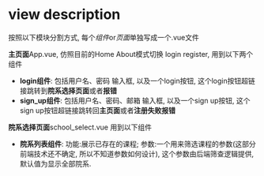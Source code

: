 # view description

按照以下模块分割方式, 每个*组件*or*页面*单独写成一个.vue文件

**主页面**App.vue, 仿照目前的Home About模式切换 login register, 用到以下两个组件

* **login组件**: 包括用户名、密码 输入框, 以及一个login按钮, 这个login按钮超链接跳转到**院系选择页面**或者**报错**
* **sign_up组件**: 包括用户名、密码、邮箱 输入框, 以及一个sign up按钮, 这个sign up按钮超链接跳转回**主页面**或者**注册失败报错**

**院系选择页面**school_select.vue 用到以下组件

* **院系列表组件**: 功能:展示已存在的课程; 参数:一个用来筛选课程的参数(这部分前端技术还不确定, 所以不知道参数如何设计), 这个参数由后端筛查逻辑提供, 默认值为显示全部院系. 

